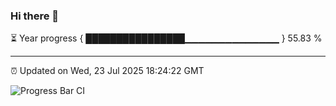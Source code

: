 ### Hi there 👋

⏳ Year progress { ████████████████▁▁▁▁▁▁▁▁▁▁▁▁▁▁ } 55.83 %

---

⏰ Updated on Wed, 23 Jul 2025 18:24:22 GMT

![Progress Bar CI](https://github.com/liununu/liununu/workflows/Progress%20Bar%20CI/badge.svg)
